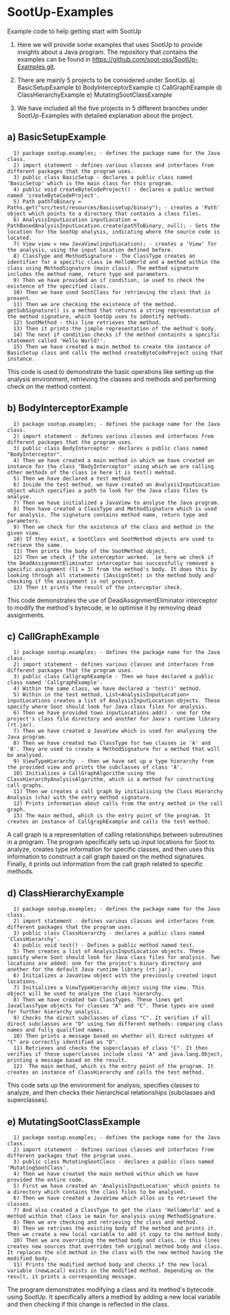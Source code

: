 # SootUp-Examples
Example code to help getting start with SootUp


1) Here we will provide some examples that uses SootUp to provide insights about a Java program. The repository that contains the examples can be found in https://github.com/soot-oss/SootUp-Examples.git.
2) There are mainly 5 projects to be considered under SootUp.
   a) BasicSetupExample
   b) BodyInterceptorExample
   c) CallGraphExample
   d) ClassHierarchyExample
   e) MutatingSootClassExample

3) We have included all the five projects in 5 different branches under SootUp-Examples with detailed explanation about the project.

a) BasicSetupExample
---------------------

      1) package sootup.examples; - defines the package name for the Java class.
      2) import statement - defines various classes and interfaces from different packages that the program uses.
      3) public class BasicSetup - declares a public class named 'BasicSetup' which is the main class for this program.
      4) public void createByteCodeProject() - declares a public method named 'createByteCodeProject'. 
      5) Path pathToBinary = Paths.get("src/test/resources/Basicsetup/binary"); - creates a 'Path' object which points to a directory that contains a class files.
      6) AnalysisInputLocation inputLocation = PathBasedAnalysisInputLocation.create(pathToBinary, null); - Sets the location for the SootUp analysis, indicating where the source code is located.
      7) View view = new JavaView(inputLocation); - creates a 'View' for the analysis, using the input location defined before. 
      8) ClassType and MethodSignature - The ClassType creates an identifier for a specific class ie HelloWorld and a method within the class using MethodSignature (main class). The method signature includes the method name, return type and parameters.
      9) Then we have provided an if condition, ie used to check the existence of the specified class.
      10) Then we have used SootClass for retrieving the class that is present.
      11) Then we are checking the existence of the method. getSubSignature() is a method that returns a string representation of the method signature, which SootUp uses to identify methods.
      12) SootMethod - this line retrieves the method.
      13) Then it prints the jimple representation of the method's body.
      14) The next if condition checks if the method containts a specific statement called 'Hello World!'.
      15) Then we have created a main method to create the instance of BasicSetup class and calls the method createByteCodeProject using that instance.

This code is used to demonstrate the basic operations like setting up the analysis environment, retrieving the classes and methods and performing check on the method content.

b) BodyInterceptorExample
------------------------

      1) package sootup.examples; - defines the package name for the Java class.
      2) import statement - defines various classes and interfaces from different packages that the program uses.
      3) public class BodyInterceptor - declares a public class named "BodyInterceptor".
      4) Then we have created a main method in which we have created an instance for the class "BodyInterceptor" using which we are calling other methods of the class ie here it is test() mehtod.
      5) Then we have declared a test method.
      6) Inside the test method, we have created an AnalysisInputLocation object which specifies a path to look for the Java class files to analyse.
      7) Then we have initialized a JavaView to anslyse the Java program.
      8) Then have created a ClassType and MethodSignature which is used for analysis. The signature contains method name, return type and parameters.
      9) Then we check for the existence of the class and method in the given view.
      10) If they exist, a SootClass and SootMethod objects are used to retrieve the same.
      11) Then prints the body of the SootMethod object. 
      12) Then we check if the interceptor worked.  ie here we check if the DeadAssignmentEliminator interceptor has successfully removed a specific assignment (l1 = 3) from the method's body. It does this by looking through all statements (JAssignStmt) in the method body and checking if the assignment is not present.
      13) Then it prints the result of the interceptor check.

This code demonstrates the use of DeadAssignmentEliminator interceptor to modify the method's bytecode, ie to optimise it by removing dead assignments. 


c) CallGraphExample
-------------------

      1) package sootup.examples; - defines the package name for the Java class.
      2) import statement - defines various classes and interfaces from different packages that the program uses.
      3) public class CallgraphExample - Then we have declared a public class named 'CallgraphExample'.
      4) Within the same class, we have declared a 'test()' method.
      5) Within in the test method, List<AnalysisInputLocation> inputLocations creates a list of AnalysisInputLocation objects. These specify where Soot should look for Java class files for analysis. 
      6) Then we have provided towo inputLocations.add() - one for the project's class file directory and another for Java's runtime library (rt.jar).
      7) Then we have created a JavaView which is used for analysing the Java program.
      8) Then we have created two ClassType for two classes ie 'A' and 'B'. They are used to create a MethodSignature for a method that will be analysed.
      9) ViewTypeHierarchy  - then we have set up a type hierarchy from the provided view and prints the subclasses of class 'A'.
      10) Initializes a CallGraphAlgorithm using the ClassHierarchyAnalysisAlgorithm, which is a method for constructing call graphs.
      11) Then we creates a call graph by initialising the Class Hierarchy Analysis (cha) with the entry method signature.
      12) Prints information about calls from the entry method in the call graph.
      13) The main method, which is the entry point of the program. It creates an instance of CallgraphExample and calls the test method.

A call graph is a representation of calling relationships between subroutines in a program. The program specifically sets up input locations for Soot to analyze, creates type information for specific classes, and then uses this information to construct a call graph based on the method signatures. Finally, it prints out information from the call graph related to specific methods.


d) ClassHierarchyExample
------------------------

      1) package sootup.examples; - defines the package name for the Java class.
      2) import statement - defines various classes and interfaces from different packages that the program uses.
      3) public class ClassHierarchy - declares a public class named 'ClassHierarchy'.
      4) public void test() - Defines a public method named test.
      5) Then creates a list of AnalysisInputLocation objects. These specify where Soot should look for Java class files for analysis. Two locations are added: one for the project's binary directory and another for the default Java runtime library (rt.jar).
      6) Initializes a JavaView object with the previously created input locations. 
      7) Initializes a ViewTypeHierarchy object using the view. This object will be used to analyze the class hierarchy.
      8) Then we have created two ClassTypes. These lines get JavaClassType objects for classes "A" and "C". These types are used for further hierarchy analysis.
      9) Checks the direct subclasses of class "C". It verifies if all direct subclasses are "D" using two different methods: comparing class names and fully qualified names.
      10) Then prints a message based on whether all direct subtypes of "C" are correctly identified as "D".
      11) Retrieves and checks the superclasses of class "C". It then verifies if these superclasses include class "A" and java.lang.Object, printing a message based on the result.
      12)  The main method, which is the entry point of the program. It creates an instance of ClassHierarchy and calls the test method.

This code sets up the environment for analysis, specifies classes to analyze, and then checks their hierarchical relationships (subclasses and superclasses). 


   e) MutatingSootClassExample
   ---------------------------

      1) package sootup.examples; - defines the package name for the Java class.
      2) import statement - defines various classes and interfaces from different packages that the program uses.
      3) public class MutatingSootClass - declares a public class named 'MutatingSootClass'.
      4) Then we have created the main method within which we have provided the entire code.
      5) First we have created an 'AnalysisInputLocation' which points to a directory which contains the class files to be analysed.
      6) Then we have created a JavaView which allos us to retrievet the classes.
      7) And also created a ClassType to get the class 'HelloWorld' and a method within that class ie main for analysis using MethodSignature.
      8) THen we are checking and retrieving the class and method.
      9) Then we retrives the existing body of the method and prints it. Then we create a new local variable to add it copy to the method body.
      10) Then we are overriding the method body and class. ie this lines creates new sources that overrides teh original method body and class. It replaces the old method in the class with the new method having the modified body.
      11) Prints the modified method body and checks if the new local variable (newLocal) exists in the modified method. Depending on the result, it prints a corresponding message.


The program demonstrates modifying a class and its method's bytecode using SootUp. It specifically alters a method by adding a new local variable and then checking if this change is reflected in the class.



      

      
      



      
